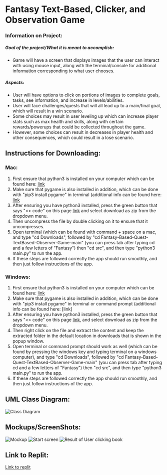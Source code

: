 #  Fantasy Text-Based, Clicker, and Observation Game 
### Information on Project:
##### Goal of the project/What it is meant to accomplish:
* Game will have a screen that displays images that the user can interact with using mouse input, along with the terminal/console for additional information corresponding to what user chooses.
##### Aspects:
* User will have options to click on portions of images to complete goals, tasks, see information, and increase in levels/abilities.
* User will face challenges/quests that will all lead up to a main/final goal, which will result in a win scenario.
* Some choices may result in user leveling up which can increase player stats such as max health and skills, along with certain rewards/powerups that could be collected throughout the game.
* However, some choices can result in decreases in player health and other consequences, which could result in a lose scenario. 
## Instructions for Downloading: 
### Mac:
1. First ensure that python3 is installed on your computer which can be found here: [link](https://www.python.org/downloads/)
2. Make sure that pygame is also installed in addition, which can be done with "pip3 install pygame" in terminal (additional info can be found here: [link](https://www.pygame.org/wiki/GettingStarted)
3. After ensuring you have python3 installed, press the green button that says "<> code" on this page [link](https://github.com/julia-strong/Fantasy-Based-Quest-TextBased-Observer-Game) and select download as zip from the dropdown menu. 
4. Then uncompress the file by double clicking on it to ensure that it uncompresses.
5. Open terminal (which can be found with command + space on a mac, and type "cd Downloads", followed by "cd Fantasy-Based-Quest-TextBased-Observer-Game-main" (you can press tab after typing cd and a few letters of "Fantasy") then "cd src", and then type "python3 main.py" to run the app.
6. If these steps are followed correctly the app should run smoothly, and then just follow instructions of the app.

### Windows: 
1. First ensure that python3 is installed on your computer which can be found here: [link](https://www.python.org/downloads/)
2. Make sure that pygame is also installed in addition, which can be done with "pip3 install pygame" in terminal or command prompt (additional info can be found here: [link]
3. After ensuring you have python3 installed, press the green button that says "<> code" on this page [link](https://github.com/julia-strong/Fantasy-Based-Quest-TextBased-Observer-Game), and select download as zip from the dropdown menu.
4. Then right click on the file and extract the content and keep the extracted folder in the default location in downloads that is shown in the popup window.
5. Open terminal or command prompt should work as well (which can be found by pressing the windows key and typing terminal on a windows computer), and type "cd Downloads", followed by "cd Fantasy-Based-Quest-TextBased-Observer-Game-main" (you can press tab after typing cd and a few letters of "Fantasy") then "cd src", and then type "python3 main.py" to run the app.
6. If these steps are followed correctly the app should run smoothly, and then just follow instructions of the app.
## UML Class Diagram:
![Class Diagram](https://github.com/julia-strong/RPG-Fantasy-Based-Clicker-and-TextBased-Game/blob/main/images/ClassDiagramOne.drawio.png?raw=True)
## Mockups/ScreenShots:
![Mockup](https://github.com/julia-strong/RPG-Fantasy-Based-Clicker-and-TextBased-Game/blob/main/images/mockup1.png?raw=True)
![Start screen](https://github.com/julia-strong/RPG-Fantasy-Based-Clicker-and-TextBased-Game/blob/main/images/startScreen1.png?raw=True)
![Result of User clicking book](https://github.com/julia-strong/RPG-Fantasy-Based-Clicker-and-TextBased-Game/blob/main/images/secondScreen.png?raw=True)
## Link to Replit:
[Link to replit](https://replit.com/@9652160/RPG-Fantasy-DandD-Based-Game)
